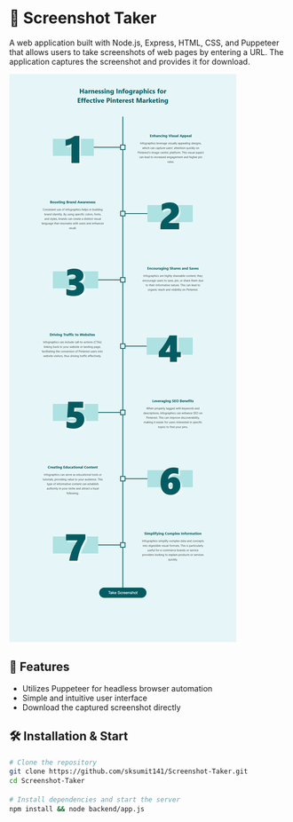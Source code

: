 # 📸 Screenshot Taker

A web application built with Node.js, Express, HTML, CSS, and Puppeteer that allows users to take screenshots of web pages by entering a URL. The application captures the screenshot and provides it for download.

![Screenshot Taker Interface](screenshot.png)

## 🚀 Features

- Utilizes Puppeteer for headless browser automation
- Simple and intuitive user interface
- Download the captured screenshot directly

## 🛠 Installation & Start

```bash
# Clone the repository
git clone https://github.com/sksumit141/Screenshot-Taker.git
cd Screenshot-Taker

# Install dependencies and start the server
npm install && node backend/app.js
